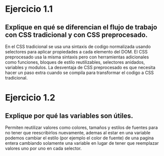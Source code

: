 # Ejercicio 1.1

## Explique en qué se diferencian el flujo de trabajo con CSS tradicional y con CSS preprocesado.

En el CSS tradicional se usa una sintaxis de codigo normalizada usando selectores para aplicar propiedades a cada elemento del DOM.
El CSS preprocesado usa la misma sintaxis pero con herramientas adicionales como funciones, bloques de estilo reutilizables, selectores anidados, variables y modulos.
La desventaja de CSS preprocesado es que necesita hacer un paso extra cuando se compila para transformar el codigo a CSS tradicional.

# Ejercicio 1.2

## Explique por qué las variables son útiles.

Permiten reutilizar valores como colores, tamaños y estilos de fuentes para no tener que reescribirlos nuevamente, ademas al estar en una variable podemos cambiar el estilo
(por ejemplo el color de fuente) de una pagina entera cambiando solamente una variable en lugar de tener que reemplazar valores uno por uno en cada selector.

